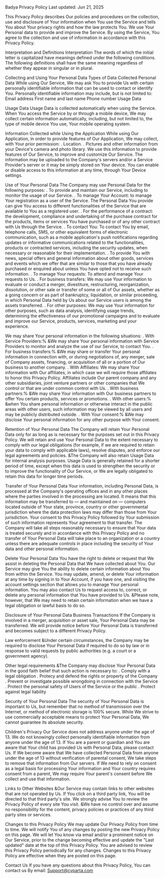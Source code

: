 Badya Privacy Policy Last updated: Jun 21, 2025

This Privacy Policy describes Our policies and procedures on the collection, use and disclosure of Your information when You use the Service and tells You about Your privacy rights and how the law protects You. We use Your Personal data to provide and improve the Service. By using the Service, You agree to the collection and use of information in accordance with this Privacy Policy.

Interpretation and Definitions Interpretation The words of which the initial letter is capitalized have meanings defined under the following conditions. The following definitions shall have the same meaning regardless of whether they appear in singular or in plural.

Collecting and Using Your Personal Data Types of Data Collected Personal Data While using Our Service, We may ask You to provide Us with certain personally identifiable information that can be used to contact or identify You. Personally identifiable information may include, but is not limited to: Email address First name and last name Phone number Usage Data

Usage Data Usage Data is collected automatically when using the Service. When You access the Service by or through a mobile device, We may collect certain information automatically, including, but not limited to, the type of mobile device You use, Your mobile operating system.

Information Collected while Using the Application While using Our Application, in order to provide features of Our Application, We may collect, with Your prior permission: . Location. . Pictures and other information from your Device's camera and photo library. We use this information to provide features of Our Service, to improve and customize Our Service. The information may be uploaded to the Company's servers and/or a Service Provider's server or it may be simply stored on Your device. You can enable or disable access to this information at any time, through Your Device settings.

Use of Your Personal Data The Company may use Personal Data for the following purposes: . To provide and maintain our Service, including to monitor the usage of our Service. . To manage Your Account: to manage Your registration as a user of the Service. The Personal Data You provide can give You access to different functionalities of the Service that are available to You as a registered user. . For the performance of a contract: the development, compliance and undertaking of the purchase contract for the products, items or services You have purchased or of any other contract with Us through the Service. . To contact You: To contact You by email, telephone calls, SMS, or other equivalent forms of electronic communication, such as a mobile application's push notifications regarding updates or informative communications related to the functionalities, products or contracted services, including the security updates, when necessary or reasonable for their implementation. . To provide You with news, special offers and general information about other goods, services and events which we offer that are similar to those that you have already purchased or enquired about unless You have opted not to receive such information. . To manage Your requests: To attend and manage Your requests to Us. . For business transfers: We may use Your information to evaluate or conduct a merger, divestiture, restructuring, reorganization, dissolution, or other sale or transfer of some or all of Our assets, whether as a going concern or as part of bankruptcy, liquidation, or similar proceeding, in which Personal Data held by Us about our Service users is among the assets transferred. . For other purposes: We may use Your information for other purposes, such as data analysis, identifying usage trends, determining the effectiveness of our promotional campaigns and to evaluate and improve our Service, products, services, marketing and your experience.

We may share Your personal information in the following situations: . With Service Providers:% &We may share Your personal information with Service Providers to monitor and analyze the use of our Service, to contact You. . For business transfers:% &We may share or transfer Your personal information in connection with, or during negotiations of, any merger, sale of Company assets, financing, or acquisition of all or a portion of Our business to another company. . With Affiliates: We may share Your information with Our affiliates, in which case we will require those affiliates to honor this Privacy Policy. Affiliates include Our parent company and any other subsidiaries, joint venture partners or other companies that We control or that are under common control with Us. . With business partners:% &We may share Your information with Our business partners to offer You certain products, services or promotions. . With other users:% &when You share personal information or otherwise interact in the public areas with other users, such information may be viewed by all users and may be publicly distributed outside. . With Your consent:% &We may disclose Your personal information for any other purpose with Your consent.

Retention of Your Personal Data The Company will retain Your Personal Data only for as long as is necessary for the purposes set out in this Privacy Policy. We will retain and use Your Personal Data to the extent necessary to comply with our legal obligations (for example, if we are required to retain your data to comply with applicable laws), resolve disputes, and enforce our legal agreements and policies. &The Company will also retain Usage Data for internal analysis purposes. Usage Data is generally retained for a shorter period of time, except when this data is used to strengthen the security or to improve the functionality of Our Service, or We are legally obligated to retain this data for longer time periods.

Transfer of Your Personal Data Your information, including Personal Data, is processed at the Company's operating offices and in any other places where the parties involved in the processing are located. It means that this information may be transferred to — and maintained on — computers located outside of Your state, province, country or other governmental jurisdiction where the data protection laws may differ than those from Your jurisdiction. Your consent to this Privacy Policy followed by Your submission of such information represents Your agreement to that transfer. The Company will take all steps reasonably necessary to ensure that Your data is treated securely and in accordance with this Privacy Policy and no transfer of Your Personal Data will take place to an organization or a country unless there are adequate controls in place including the security of Your data and other personal information.

Delete Your Personal Data You have the right to delete or request that We assist in deleting the Personal Data that We have collected about You. Our Service may give You the ability to delete certain information about You from within the Service. You may update, amend, or delete Your information at any time by signing in to Your Account, if you have one, and visiting the account settings section that allows you to manage Your personal information. You may also contact Us to request access to, correct, or delete any personal information that You have provided to Us. &Please note, however, that We may need to retain certain information when we have a legal obligation or lawful basis to do so.

Disclosure of Your Personal Data Business Transactions If the Company is involved in a merger, acquisition or asset sale, Your Personal Data may be transferred. We will provide notice before Your Personal Data is transferred and becomes subject to a different Privacy Policy.

Law enforcement &Under certain circumstances, the Company may be required to disclose Your Personal Data if required to do so by law or in response to valid requests by public authorities (e.g. a court or a government agency).

Other legal requirements &The Company may disclose Your Personal Data in the good faith belief that such action is necessary to: . Comply with a legal obligation . Protecy and defend the rights or property of the Company . Prevent or investigate possible wrongdoing in connection with the Service . Protect the personal safety of Users of the Service or the public . Protect against legal liability

Security of Your Personal Data The security of Your Personal Data is important to Us, but remember that no method of transmission over the Internet, or method of electronic storage is 100% secure. While We strive to use commercially acceptable means to protect Your Personal Data, We cannot guarantee its absolute security.

Children's Privacy Our Service does not address anyone under the age of 13. We do not knowingly collect personally identifiable information from anyone under the age of 13. If You are a parent or guardian and You are aware that Your child has provided Us with Personal Data, please contact Us. If We become aware that We have collected Personal Data from anyone under the age of 13 without verification of parental consent, We take steps to remove that information from Our servers. If We need to rely on consent as a legal basis for processing Your information and Your country requires consent from a parent, We may require Your parent's consent before We collect and use that information.

Links to Other Websites &Our Service may contain links to other websites that are not operated by Us. If You click on a third party link, You will be directed to that third party's site. We strongly advise You to review the Privacy Policy of every site You visit. &We have no control over and assume no responsibility for the content, privacy policies or practices of any third party sites or services.

Changes to this Privacy Policy We may update Our Privacy Policy from time to time. We will notify You of any changes by posting the new Privacy Policy on this page. We will let You know via email and/or a prominent notice on Our Service, prior to the change becoming effective and update the "Last updated" date at the top of this Privacy Policy. You are advised to review this Privacy Policy periodically for any changes. Changes to this Privacy Policy are effective when they are posted on this page.

Contact Us If you have any questions about this Privacy Policy, You can contact us By email: Support@cyparta.com
